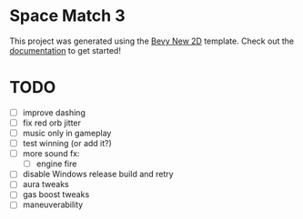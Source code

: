 # Space Match 3

This project was generated using the [Bevy New 2D](https://github.com/TheBevyFlock/bevy_new_2d) template.
Check out the [documentation](https://github.com/TheBevyFlock/bevy_new_2d/blob/main/README.md) to get started!

# TODO
- [ ] improve dashing
- [ ] fix red orb jitter
- [ ] music only in gameplay
- [ ] test winning (or add it?)
- [ ] more sound fx:
  - [ ] engine fire
- [ ] disable Windows release build and retry
- [ ] aura tweaks
- [ ] gas boost tweaks
- [ ] maneuverability
